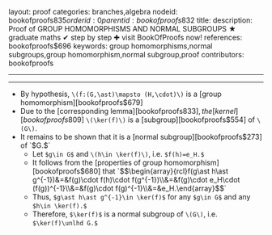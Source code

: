 layout: proof
categories: branches,algebra
nodeid: bookofproofs$835
orderid: 0
parentid: bookofproofs$832
title: 
description: Proof of GROUP HOMOMORPHISMS AND NORMAL SUBGROUPS ★ graduate maths ✔ step by step ✚ visit BookOfProofs now!
references: bookofproofs$696
keywords: group homomorphisms,normal subgroups,group homomorphism,normal subgroup,proof
contributors: bookofproofs

---


---

* By hypothesis, `\(f:(G,\ast)\mapsto (H,\cdot)\)` is a [group homomorphism][bookofproofs$679]  
* Due to the [corresponding lemma][bookofproofs$833], the [kernel][bookofproofs$809] `\(\ker(f)\)` is a [subgroup][bookofproofs$554] of `\(G\)`. 
* It remains to be shown that it is a [normal subgroup][bookofproofs$273] of `$G.$`
   * Let `$g\in G$` and `\(h\in \ker(f)\)`, i.e. `$f(h)=e_H.$` 
   * It follows from the [properties of group homomorphism][bookofproofs$680] that `$$\begin{array}{rcl}f(g\ast h\ast g^{-1})&=&f(g)\cdot f(h)\cdot f(g^{-1})\\&=&f(g)\cdot e_H\cdot (f(g))^{-1}\\&=&f(g)\cdot f(g)^{-1}\\&=&e_H.\end{array}$$`
   * Thus, `$g\ast h\ast g^{-1}\in \ker(f)$` for any `$g\in G$` and any `$h\in \ker(f).$` 
   * Therefore, `$\ker(f)$` is a normal subgroup of `\(G\)`, i.e. `$\ker(f)\unlhd G.$`
